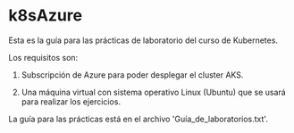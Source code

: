 # k8sAzure

Esta es la guía para las prácticas de laboratorio del curso de Kubernetes.

Los requisitos son:

1) Subscripción de Azure para poder desplegar el cluster AKS.

2) Una máquina virtual con sistema operativo Linux (Ubuntu) que se usará para realizar los ejercicios.

La guía para las prácticas está en el archivo 'Guía_de_laboratorios.txt'.
